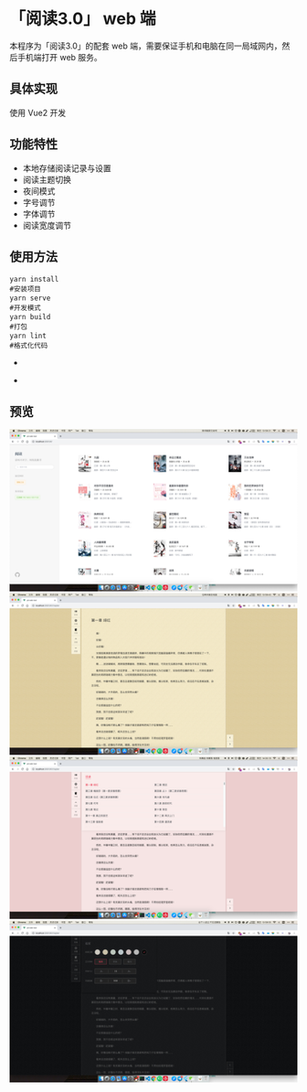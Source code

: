 # 「阅读3.0」 web 端

本程序为「阅读3.0」的配套 web 端，需要保证手机和电脑在同一局域网内，然后手机端打开 web 服务。

## 具体实现

使用 Vue2 开发

## 功能特性

- 本地存储阅读记录与设置
- 阅读主题切换
- 夜间模式
- 字号调节
- 字体调节
- 阅读宽度调节

## 使用方法

```shell
yarn install
#安装项目
yarn serve
#开发模式
yarn build
#打包
yarn lint
#格式化代码
```
 - ~~~点击`Star`自动编译，可在Actions查看~~~
 - ~~~编译失败，可先点击`Unstar`，再点击`Star`重新开始~~~

## 预览

![](imgs/1.jpg)
![](imgs/2.jpg)
![](imgs/3.jpg)
![](imgs/4.jpg)
